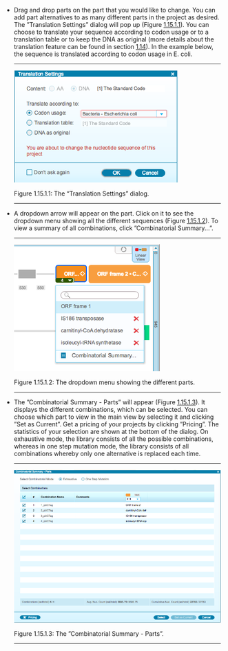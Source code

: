

-   Drag and drop parts on the part that you would like to change. You
    can add part alternatives to as many different parts in the project
    as desired. The ”Translation Settings” dialog will pop up
    (Figure [1.15.1.1](#x1-73001r1)). You can choose to translate your
    sequence according to codon usage or to a translation table or to
    keep the DNA as original (more details about the translation feature
    can be found in section [1.14](#x1-680001.14)). In the example
    below, the sequence is translated according to codon usage in E.
    coli.

    ------------------------------------------------------------------------

    <div class="figure">

    <span id="x1-73001r1"></span>
    ![PIC](../../../pictures/combinatorial_screenshots/translation_settings_dialog_codon_usage.png)
    <div class="caption">

    <span class="id">Figure 1.15.1.1: </span><span class="content">The
    “Translation Settings” dialog.</span>

    </div>

    </div>

    ------------------------------------------------------------------------

-   A dropdown arrow will appear on the part. Click on it to see the
    dropdown menu showing all the different sequences
    (Figure [1.15.1.2](#x1-73002r2)). To view a summary of all
    combinations, click ”Combinatorial Summary...”.

    ------------------------------------------------------------------------

    <div class="figure">

    <span id="x1-73002r2"></span>
    ![PIC](../../../pictures/combinatorial_screenshots/combinatorial_parts_dropdown.png)
    <div class="caption">

    <span class="id">Figure 1.15.1.2: </span><span class="content">The
    dropdown menu showing the different parts.</span>

    </div>

    </div>

    ------------------------------------------------------------------------

-   The ”Combinatorial Summary - Parts” will appear
    (Figure [1.15.1.3](#x1-73003r3)). It displays the different
    combinations, which can be selected. You can choose which part to
    view in the main view by selecting it and clicking ”Set as Current”.
    Get a pricing of your projects by clicking ”Pricing”. The statistics
    of your selection are shown at the bottom of the dialog. On
    exhaustive mode, the library consists of all the possible
    combinations, whereas in one step mutation mode, the library
    consists of all combinations whereby only one alternative is
    replaced each time.

    ------------------------------------------------------------------------

    <div class="figure">

    <span id="x1-73003r3"></span>
    ![PIC](../../../pictures/combinatorial_screenshots/combinatorial_summary_parts.png)
    <div class="caption">

    <span class="id">Figure 1.15.1.3: </span><span class="content">The
    ”Combinatorial Summary - Parts”.</span>

    </div>

    </div>

    ------------------------------------------------------------------------
